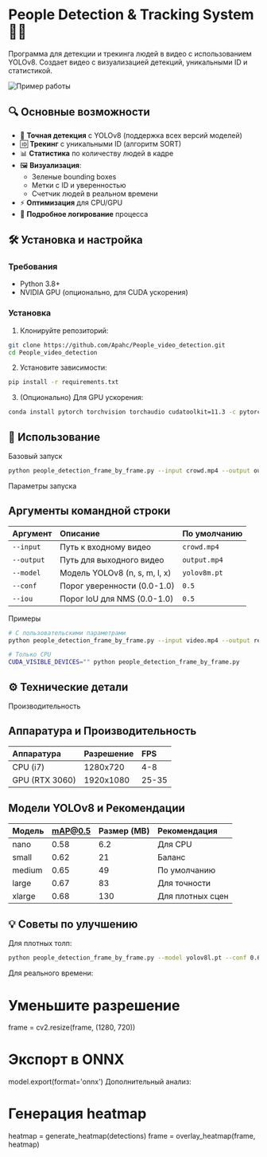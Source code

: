 # People Detection & Tracking System 🕺👫

Программа для детекции и трекинга людей в видео с использованием YOLOv8. Создает видео с визуализацией детекций, уникальными ID и статистикой.

![Пример работы](demo.gif) <!-- Замените на реальный пример -->

## 🔍 Основные возможности

- 🎯 **Точная детекция** с YOLOv8 (поддержка всех версий моделей)
- 🆔 **Трекинг** с уникальными ID (алгоритм SORT)
- 📊 **Статистика** по количеству людей в кадре
- 🖼️ **Визуализация**:
  - Зеленые bounding boxes
  - Метки с ID и уверенностью
  - Счетчик людей в реальном времени
- ⚡ **Оптимизация** для CPU/GPU
- 📝 **Подробное логирование** процесса

## 🛠 Установка и настройка

### Требования
- Python 3.8+
- NVIDIA GPU (опционально, для CUDA ускорения)

### Установка
1. Клонируйте репозиторий:
```bash
git clone https://github.com/Apahc/People_video_detection.git
cd People_video_detection
```
2. Установите зависимости:

```bash
pip install -r requirements.txt
```
3. (Опционально) Для GPU ускорения:

```bash
conda install pytorch torchvision torchaudio cudatoolkit=11.3 -c pytorch
```
## 🚀 Использование
Базовый запуск
```bash
python people_detection_frame_by_frame.py --input crowd.mp4 --output output.mp4
```
Параметры запуска

## Аргументы командной строки

| Аргумент       | Описание                               | По умолчанию |
| :------------- | :------------------------------------- | :------------ |
| `--input`       | Путь к входному видео                   | `crowd.mp4`     |
| `--output`      | Путь для выходного видео                 | `output.mp4`    |
| `--model`       | Модель YOLOv8 (n, s, m, l, x)          | `yolov8m.pt`    |
| `--conf`        | Порог уверенности (0.0-1.0)            | `0.5`          |
| `--iou`         | Порог IoU для NMS (0.0-1.0)             | `0.5`          |

Примеры
```bash
# С пользовательскими параметрами
python people_detection_frame_by_frame.py --input video.mp4 --output result.mp4 --model yolov8l.pt --conf 0.6

# Только CPU
CUDA_VISIBLE_DEVICES="" python people_detection_frame_by_frame.py
```

## ⚙️ Технические детали

Производительность

## Аппаратура и Производительность

| Аппаратура | Разрешение | FPS       |
| :---------- | :--------- | :-------- |
| CPU (i7)    | 1280x720   | 4-8       |
| GPU (RTX 3060) | 1920x1080 | 25-35     |


## Модели YOLOv8 и Рекомендации

| Модель  | mAP@0.5 | Размер (MB) | Рекомендация       |
| :------- | :------ | :---------- | :------------------ |
| nano     | 0.58    | 6.2         | Для CPU             |
| small    | 0.62    | 21          | Баланс              |
| medium   | 0.65    | 49          | По умолчанию         |
| large    | 0.67    | 83          | Для точности         |
| xlarge   | 0.68    | 130         | Для плотных сцен     |

## 💡 Советы по улучшению
Для плотных толп:

```bash
python people_detection_frame_by_frame.py --model yolov8l.pt --conf 0.6 --iou 0.4
```
Для реального времени:

# Уменьшите разрешение
frame = cv2.resize(frame, (1280, 720))

# Экспорт в ONNX
model.export(format='onnx')
Дополнительный анализ:

# Генерация heatmap
heatmap = generate_heatmap(detections)
frame = overlay_heatmap(frame, heatmap)
